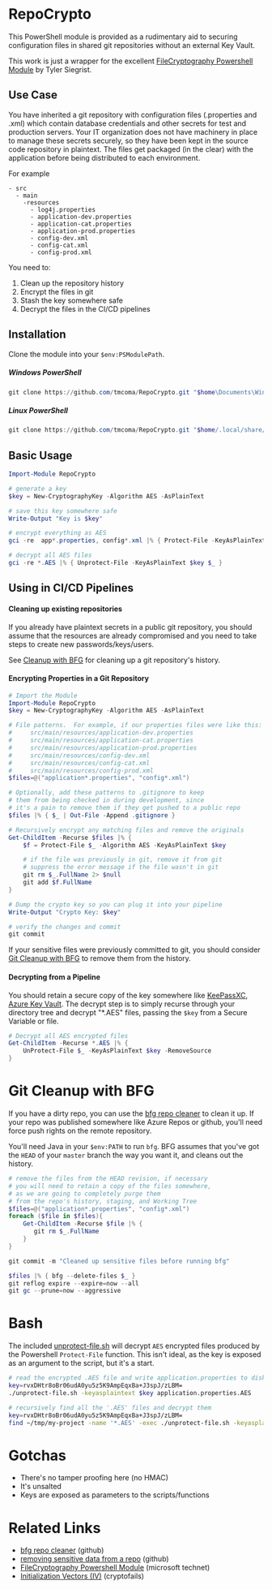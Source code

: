 # RepoCrypto
This PowerShell module is provided as a rudimentary aid to securing configuration files in shared git repositories without an external Key Vault.

This work is just a wrapper for the excellent [FileCryptography Powershell Module](https://gallery.technet.microsoft.com/scriptcenter/EncryptDecrypt-files-use-65e7ae5d) by Tyler Siegrist.

## Use Case
You have inherited a git repository with configuration files (.properties and .xml) which contain database credentials and other secrets for test and production servers. Your IT organization does not have machinery in place to manage these secrets securely, so they have been kept in the source code repository in plaintext.  The files get packaged (in the clear) with the application before being distributed to each environment.

For example
```
- src
  - main
    -resources
      - log4j.properties
      - application-dev.properties
      - application-cat.properties
      - application-prod.properties
      - config-dev.xml
      - config-cat.xml
      - config-prod.xml
```

You need to:
1. Clean up the repository history
2. Encrypt the files in git
3. Stash the key somewhere safe
4. Decrypt the files in the CI/CD pipelines

## Installation
Clone the module into your `$env:PSModulePath`. 

##### Windows PowerShell
```PowerShell
git clone https://github.com/tmcoma/RepoCrypto.git "$home\Documents\WindowsPowerShell\Modules"
```
##### Linux PowerShell
```PowerShell
git clone https://github.com/tmcoma/RepoCrypto.git "$home/.local/share/powershell/Modules"
```

## Basic Usage
```PowerShell
Import-Module RepoCrypto

# generate a key
$key = New-CryptographyKey -Algorithm AES -AsPlainText

# save this key somewhere safe
Write-Output "Key is $key"

# encrypt everything as AES
gci -re  app*.properties, config*.xml |% { Protect-File -KeyAsPlainText $key $_ }

# decrypt all AES files
gci -re *.AES |% { Unprotect-File -KeyAsPlainText $key $_ }
```

## Using in CI/CD Pipelines
#### Cleaning up existing repositories
If you already have plaintext secrets in a public git repository, you should assume that the resources are already compromised and you need to take steps to create new passwords/keys/users.

See [Cleanup with BFG](#cleanup-with-bfg) for cleaning up a git repository's history.

#### Encrypting Properties in a Git Repository
```PowerShell
# Import the Module
Import-Module RepoCrypto
$key = New-CryptographyKey -Algorithm AES -AsPlainText

# File patterns.  For example, if our properties files were like this:
#     src/main/resources/application-dev.properties
#     src/main/resources/application-cat.properties
#     src/main/resources/application-prod.properties
#     src/main/resources/config-dev.xml
#     src/main/resources/config-cat.xml
#     src/main/resources/config-prod.xml
$files=@("application*.properties", "config*.xml")

# Optionally, add these patterns to .gitignore to keep
# them from being checked in during development, since
# it's a pain to remove them if they get pushed to a public repo
$files |% { $_ | Out-File -Append .gitignore }

# Recursively encrypt any matching files and remove the originals
Get-ChildItem -Recurse $files |% {
    $f = Protect-File $_ -Algorithm AES -KeyAsPlainText $key 

    # if the file was previously in git, remove it from git
    # suppress the error message if the file wasn't in git
    git rm $_.FullName 2> $null
    git add $f.FullName
}

# Dump the crypto key so you can plug it into your pipeline
Write-Output "Crypto Key: $key"

# verify the changes and commit
git commit
```

If your sensitive files were previously committed to git, you should consider [Git Cleanup with BFG](#git-cleanup-with-bfg) to remove them from the history.


#### Decrypting from a Pipeline
You should retain a secure copy of the key somewhere like [KeePassXC](https://keepassxc.org/), [Azure Key Vault](https://azure.microsoft.com/en-us/services/key-vault/). The decrypt step is to simply recurse through your directory tree and decrypt "*.AES" files, passing the `$key` from a Secure Variable or file.
```PowerShell
# Decrypt all AES encrypted files
Get-ChildItem -Recurse *.AES |% {
    UnProtect-File $_ -KeyAsPlainText $key -RemoveSource
}
```

# Git Cleanup with BFG
If you have a dirty repo, you can use the [bfg repo cleaner](https://rtyley.github.io/bfg-repo-cleaner/) to clean it up.  If your repo was published somewhere like Azure Repos or github, you'll need force push rights on the remote repository.

You'll need Java in your `$env:PATH` to run `bfg`.  BFG assumes that you've got the `HEAD` of your `master` branch the way you want it, and cleans out the history.

```PowerShell
# remove the files from the HEAD revision, if necessary
# you will need to retain a copy of the files somewhere,
# as we are going to completely purge them
# from the repo's history, staging, and Working Tree
$files=@("application*.properties", "config*.xml")
foreach ($file in $files){
    Get-ChildItem -Recurse $file |% {
       git rm $_.FullName 
    }
}

git commit -m "Cleaned up sensitive files before running bfg"

$files |% { bfg --delete-files $_ }
git reflog expire --expire=now --all 
git gc --prune=now --aggressive
```

# Bash
The included [unprotect-file.sh](unprotect-file.sh) will decrypt `AES` encrypted files produced by the Powershell `Protect-File` function.  This isn't ideal, as the key is exposed as an argument to the script, but it's a start.

```bash
# read the encrypted .AES file and write application.properties to disk
key=rvxDHtr8oBr06udA0yu5z5K9AmpEqxBa+J3spJ/zLBM=
./unprotect-file.sh -keyasplaintext $key application.properties.AES
```

```bash
# recursively find all the '.AES' files and decrypt them
key=rvxDHtr8oBr06udA0yu5z5K9AmpEqxBa+J3spJ/zLBM=
find ~/tmp/my-project -name '*.AES' -exec ./unprotect-file.sh -keyasplaintext $key {} \;
```

# Gotchas
- There's no tamper proofing here (no HMAC)
- It's unsalted
- Keys are exposed as parameters to the scripts/functions

# Related Links
- [bfg repo cleaner](https://rtyley.github.io/bfg-repo-cleaner/) (github)
- [removing sensitive data from a repo](https://help.github.com/articles/removing-sensitive-data-from-a-repository/) (github)
- [FileCryptography Powershell Module](https://gallery.technet.microsoft.com/scriptcenter/EncryptDecrypt-files-use-65e7ae5d)  (microsoft technet)
- [Initialization Vectors (IV)](http://www.cryptofails.com/post/70059609995/crypto-noobs-1-initialization-vectors) (cryptofails)

